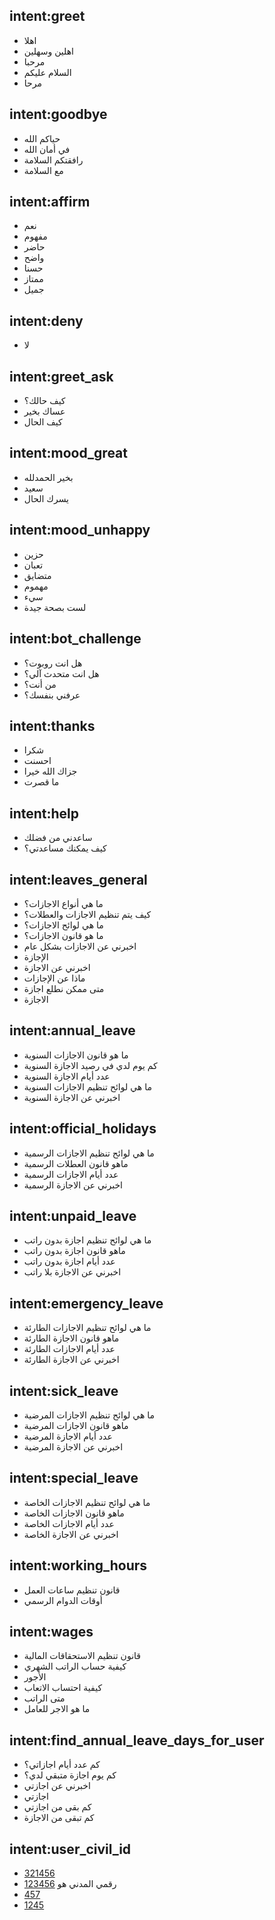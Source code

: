 ## intent:greet
- اهلا
- اهلين وسهلين
- مرحبا
- السلام عليكم
- مرحا

## intent:goodbye
- حياكم الله
- في أمان الله
- رافقتكم السلامة
- مع السلامة

## intent:affirm
- نعم
- مفهوم
- حاضر
- واضح
- حسنا
- ممتاز
- جميل

## intent:deny
- لا

## intent:greet_ask
- كيف حالك؟
- عساك بخير
- كيف الحال

## intent:mood_great
- بخير الحمدلله
- سعيد
- يسرك الحال

## intent:mood_unhappy
- حزين
- تعبان
- متضايق
- مهموم
- سيء
- لست بصحة جيدة

## intent:bot_challenge
- هل انت روبوت؟
- هل انت متحدث آلي؟
- من أنت؟
- عرفني بنفسك؟

## intent:thanks
- شكرا
- احسنت
- جزاك الله خيرا
- ما قصرت

## intent:help
- ساعدني من فضلك
- كيف يمكنك مساعدتي؟

## intent:leaves_general
- ما هي أنواع الاجازات؟
- كيف يتم تنظيم الاجازات والعطلات؟
- ما هي لوائح الاجازات؟
- ما هو قانون الاجازات؟
- اخبرني عن الاجازات بشكل عام
- اﻹجازة
- اخبرني عن الاجازة
- ماذا عن اﻹجازات
- متى ممكن نطلع اجازة
- الاجازة

## intent:annual_leave
- ما هو قانون الاجازات السنوية
- كم يوم لدي في رصيد الاجازة السنوية
- عدد أيام الاجازة السنوية
- ما هي لوائح تنظيم الاجازات السنوية
- اخبرني عن الاجازة السنوية

## intent:official_holidays
- ما هي لوائح تنظيم الاجازات الرسمية
- ماهو قانون العطلات الرسمية
- عدد أيام الاجازات الرسمية
- اخبرني عن الاجازة الرسمية

## intent:unpaid_leave
- ما هي لوائح تنظيم اجازة بدون راتب
- ماهو قانون اجازة بدون راتب
- عدد أيام اجازة بدون راتب
- اخبرني عن الاجازة بلا راتب

## intent:emergency_leave
- ما هي لوائح تنظيم الاجازات الطارئة
- ماهو قانون الاجازة الطارئة
- عدد أيام الاجازات الطارئة
- اخبرني عن الاجازة الطارئة

## intent:sick_leave
- ما هي لوائح تنظيم الاجازات المرضية
- ماهو قانون الاجازات المرضية
- عدد أيام الاجازة المرضية
- اخبرني عن الاجازة المرضية

## intent:special_leave
- ما هي لوائح تنظيم الاجازات الخاصة
- ماهو قانون الاجازات الخاصة
- عدد أيام الاجازات الخاصة
- اخبرني عن الاجازة الخاصة

## intent:working_hours
- قانون تنظيم ساعات العمل
- أوقات الدوام الرسمي

## intent:wages
- قانون تنظيم الاستحقاقات المالية
- كيفية حساب الراتب الشهري
- اﻷجور
- كيفية احتساب الاتعاب
- متى الراتب
- ما هو الاجر للعامل

## intent:find_annual_leave_days_for_user
- كم عدد أيام اجازاتي؟
- كم يوم اجازة متبقي لدي؟
- اخبرني عن اجازتي
- اجازتي
- كم بقى من اجازتي
- كم تبقى من الاجازة

## intent:user_civil_id
- [321456](id)
- [123456](id) رقمي المدني هو
- [457](id)
- [1245](id)
